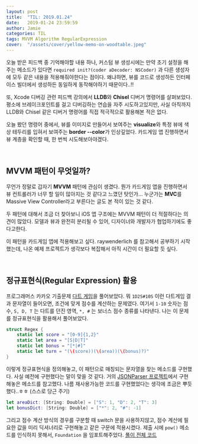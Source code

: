 ```yaml
---
layout: post
title:  "TIL: 2019.01.24"
date:   2019-01-24 23:59:59
author: Jamie
categories: TIL
tags: MVVM Algorithm RegularExpression
cover:  "/assets/cover/yellow-memo-on-woodtable.jpeg"
---
```


오늘 받은 피드백 중 기억해야할 내용 하나, 커스텀 뷰 생성시에는 만약 초기 설정을 해주는 메소드가 있다면 `required init?(coder aDecoder: NSCoder)` 과 다른 생성자에 모두 같은 내용을 적용해줘야한다는 점이다. 왜냐하면, 뷰를 코드로 생성하든 인터페이스 빌더에서 생성하든 동일하게 동작해야하기 때문이다..!!

또, Xcode 디버깅 관련 피드백 강의에서 **LLDB**와 **Chisel** 디버거 명령어를 살펴보았다. 평소에 브레이크포인트를 걸고 디버깅하는 연습을 자주 시도하고있지만, 사실 아직까지 LLDB와 Chisel 같은 디버거 명령어를 직접 적극적으로 활용해본 적은 없다. 

오늘 봤던 명령어 중에서, 뷰를 이미지로 만들어서 보여주는 **visualize**와 특정 뷰에 색상 테두리를 입혀서 보여주는 **border --color**가 인상깊었다. 카드게임 앱 진행하면서 뷰 계층을 확인할 때, 한 번씩 시도해보아야겠다.

<br>

## MVVM 패턴이 무엇일까?

무언가 정말로 갑자기 **MVVM** 패턴에 관심이 생겼다. 뭔가 카드게임 앱을 진행하면서 뷰 컨트롤러가 너무 할 일이 많아지는 것 같다고 느꼈던 탓인가... 누군가는 **MVC**를 Massive View Controller라고 부른다는 글도 본 적이 있는 것 같다.

두 패턴에 대해서 조금 더 찾아보니 iOS 앱 구조에는 MVVM 패턴이 더 적절하다는 의견이 많았다. 모델과 뷰과 완전히 분리될 수 있어, 디자이너와 개발자가 협업하기에도 좋다고한다. 

이 패턴을 카드게임 앱에 적용해보고 싶다. raywenderlich 를 참고해서 공부하기 시작했는데, 나온 예제 프로젝트가 생각보다 복잡해서 아직 시간이 더 필요할 듯 싶다.

<br>

## 정규표현식(Regular Expression) 활용

프로그래머스 카카오 기출문제 [다트 게임](https://programmers.co.kr/learn/courses/30/lessons/17682?language=swift)을 풀어보았다. 뭐 `1D2S#10S` 이런 다트게임 결과 문자열이 들어오면, 조건에 맞게 점수를 계산하는 문제였다. 여기서 `1-10` 숫자는 점수, `S, D, T`  는 다트를 던진 영역, `*, #` 는 보너스 점수 종류를 나타낸다. 나는 이 문제를 정규표현식을 활용해서 풀어보았다.

```swift
struct Regex {
    static let score = "[0-9]{1,2}"
    static let area = "[S|D|T]"
    static let bonus = "[*|#]"
    static let turn = "(\(score))(\(area))(\(bonus)?)"
}
```

이렇게 정규표현식을 정의해놓고, 이 패턴으로 매칭되는 문자열을 찾는 메소드를 구현했다. 사실 예전에 구현했다는 말이 맞을 것 같다. 거의 [JSONParser 프로젝트](https://github.com/popsmile/swift-jsonparser/blob/popsmile/JSONParser/JSONParser/JSONParser.swift)에서 구현해놓은 메소드를 참고했다. 나름 재사용가능한 코드를 구현했었다는 생각에 조금은 뿌듯했다..ㅎㅎ (스스로 당근 주기)

```swift
let areaDict: [String: Double] = ["S": 1, "D": 2, "T": 3]
let bonusDict: [String: Double] = ["*": 2, "#": -1]
```

그리고 점수 계산 방식의 경우를 구분할 때 switch 문을 사용하지않고, 점수 계산에 필요한 값을 미리 딕셔너리로 구현해놓고 같은 구문에 적용시켰다. 제출 시에 `pow()` 메소드를 인식하지 못해서, `Foundation` 을 임포트해주었다. [풀이 전체 코드](https://github.com/popsmile/algorithm-practice/blob/master/swift/2017KakaoBlindTest/DartGame.swift)